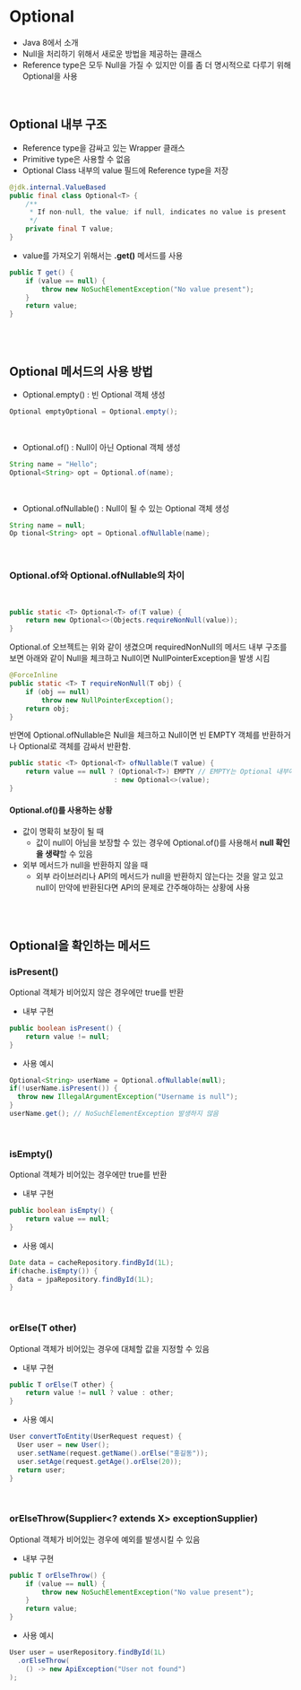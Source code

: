 # Optional

- Java 8에서 소개 
- Null을 처리하기 위해서 새로운 방법을 제공하는 클래스 
- Reference type은 모두 Null을 가질 수 있지만 이를 좀 더 명시적으로 다루기 위해 Optional을 사용

<br> 

## Optional 내부 구조 

- Reference type을 감싸고 있는 Wrapper 클래스
- Primitive type은 사용할 수 없음
- Optional Class 내부의 value 필드에 Reference type을 저장

```java
@jdk.internal.ValueBased
public final class Optional<T> {
    /**
     * If non-null, the value; if null, indicates no value is present
     */
    private final T value;
}
```

- value를 가져오기 위해서는 **.get()** 메서드를 사용

```java
public T get() {
    if (value == null) {
        throw new NoSuchElementException("No value present");
    }
    return value;
}
```

<br>
<br>

## Optional 메서드의 사용 방법

- Optional.empty() : 빈 Optional 객체 생성

```java 
Optional emptyOptional = Optional.empty();
```

<br>

- Optional.of() : Null이 아닌 Optional 객체 생성

```java
String name = "Hello";
Optional<String> opt = Optional.of(name);
```

<br>

- Optional.ofNullable() : Null이 될 수 있는 Optional 객체 생성

```java
String name = null;
Op tional<String> opt = Optional.ofNullable(name);
```

<br>

### Optional.of와 Optional.ofNullable의 차이

<br>

```java
public static <T> Optional<T> of(T value) {
    return new Optional<>(Objects.requireNonNull(value));
}
```

Optional.of 오브젝트는 위와 같이 생겼으며 requiredNonNull의 메서드 내부 구조를 보면 아래와 같이 Null을 체크하고 Null이면 NullPointerException을 발생 시킴

```java
@ForceInline
public static <T> T requireNonNull(T obj) {
    if (obj == null)
        throw new NullPointerException();
    return obj;
}
```

반면에 Optional.ofNullable은 Null을 체크하고 Null이면 빈 EMPTY 객체를 반환하거나 Optional로 객체를 감싸서 반환함.

```java
public static <T> Optional<T> ofNullable(T value) {
    return value == null ? (Optional<T>) EMPTY // EMPTY는 Optional 내부에 선언된 static final 객체
                          : new Optional<>(value);
}
```

#### Optional.of()를 사용하는 상황

- 값이 명확히 보장이 될 때 
  - 값이 null이 아님을 보장할 수 있는 경우에 Optional.of()를 사용해서 **null 확인을 생략**할 수 있음
- 외부 메서드가 null을 반환하지 않을 때 
  - 외부 라이브러리나 API의 메서드가 null을 반환하지 않는다는 것을 알고 있고 null이 만약에 반환된다면 API의 문제로 간주해야하는 상황에 사용

<br>
<br>

## Optional을 확인하는 메서드 

### isPresent() 

Optional 객체가 비어있지 않은 경우에만 true를 반환  

- 내부 구현

```java
public boolean isPresent() {
    return value != null;
}
```

- 사용 예시

```java
Optional<String> userName = Optional.ofNullable(null);
if(!userName.isPresent()) {
  throw new IllegalArgumentException("Username is null");
}
userName.get(); // NoSuchElementException 발생하지 않음
```

<br>

### isEmpty()

Optional 객체가 비어있는 경우에만 true를 반환

- 내부 구현

```java
public boolean isEmpty() {
    return value == null;
}
```

- 사용 예시 

```java
Date data = cacheRepository.findById(1L);
if(chache.isEmpty()) {
  data = jpaRepository.findById(1L);
}
```

<br>

### orElse(T other)

Optional 객체가 비어있는 경우에 대체할 값을 지정할 수 있음

- 내부 구현 

```java
public T orElse(T other) {
    return value != null ? value : other;
}
```

- 사용 예시 

```java
User convertToEntity(UserRequest request) {
  User user = new User();
  user.setName(request.getName().orElse("홍길동"));
  user.setAge(request.getAge().orElse(20));
  return user;
}
```

<br>

### orElseThrow(Supplier<? extends X> exceptionSupplier)

Optional 객체가 비어있는 경우에 예외를 발생시킬 수 있음

- 내부 구현 

```java
public T orElseThrow() {
    if (value == null) {
        throw new NoSuchElementException("No value present");
    }
    return value;
}
```

- 사용 예시 

```java
User user = userRepository.findById(1L)
  .orElseThrow(
    () -> new ApiException("User not found")
);
```

<br>






